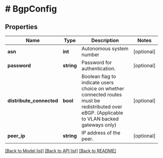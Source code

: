 # # BgpConfig

## Properties

Name | Type | Description | Notes
------------ | ------------- | ------------- | -------------
**asn** | **int** | Autonomous system number | [optional]
**password** | **string** | Password for authentication. | [optional]
**distribute_connected** | **bool** | Boolean flag to indicate users choice on whether connected routes must be redistributed over eBGP. (Applicable to VLAN backed gateways only) | [optional]
**peer_ip** | **string** | IP address of the peer. | [optional]

[[Back to Model list]](../../README.md#models) [[Back to API list]](../../README.md#endpoints) [[Back to README]](../../README.md)

